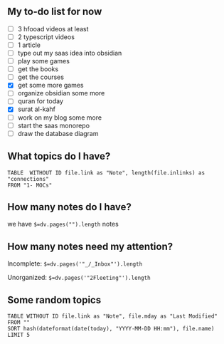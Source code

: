 ## My to-do list for now

- [ ] 3 hfooad videos at least
- [ ] 2 typescript videos
- [ ] 1 article
- [ ] type out my saas idea into obsidian
- [ ] play some games
- [ ] get the books
- [ ] get the courses
- [x] get some more games
- [ ] organize obsidian some more
- [ ] quran for today
- [x] surat al-kahf
- [ ] work on my blog some more
- [ ] start the saas monorepo
- [ ] draw the database diagram

## What topics do I have?

```dataview
TABLE  WITHOUT ID file.link as "Note", length(file.inlinks) as "connections"
FROM "1- MOCs"
```

## How many notes do I have?

we have `$=dv.pages("").length` notes

## How many notes need my attention?

Incomplete: `$=dv.pages('"_/_Inbox"').length`

Unorganized: `$=dv.pages('"2Fleeting"').length`

## Some random topics

```dataview
TABLE WITHOUT ID file.link as "Note", file.mday as "Last Modified"
FROM ""
SORT hash(dateformat(date(today), "YYYY-MM-DD HH:mm"), file.name)
LIMIT 5
```
